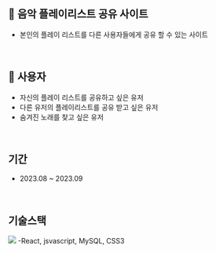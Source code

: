 ## :musical_keyboard: 음악 플레이리스트 공유 사이트

+ 본인의 플레이 리스트를 다른 사용자들에게 공유 할 수 있는 사이트

<br>

## :girl: 사용자

+ 자신의 플레이 리스트를 공유하고 싶은 유저
+ 다른 유저의 플레이리스트를 공유 받고 싶은 유저
+ 숨겨진 노래를 찾고 싶은 유저

<br>

## 기간
- 2023.08 ~ 2023.09

<br>

## 기술스택
<img src="https://img.shields.io/badge/#F7DF1E?style=flat&logo=javascript&logoColor=white"/>
-React, jsvascript, MySQL, CSS3

